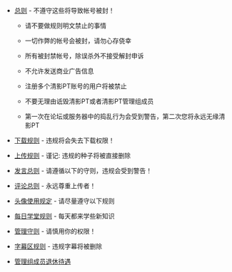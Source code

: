 * [总则](Rule/GeneralR.md) - 不遵守这些将导致帐号被封！

    * 请不要做规则明文禁止的事情

    * 一切作弊的帐号会被封，请勿心存侥幸

    * 所有被封禁帐号，除误杀外不接受解封申诉

    * 不允许发送商业广告信息

    * 注册多个清影PT账号的用户将被禁止

    * 不要无理由诋毁清影PT或者清影PT管理组成员

    * 第一次在论坛或服务器中的捣乱行为会受到警告，第二次您将永远无缘清影PT


* [下载规则](DownLR.md) - 违规将会失去下载权限！


* [上传规则](UpLR.md) - 谨记: 违规的种子将被直接删除


* [发言总则](SpeakingR.md) - 请遵循以下的守则，违规会受到警告！


* [评论总则](Comments.md) - 永远尊重上传者！


* [头像使用规定](Acatar.md) - 请尽量遵守以下规则


* [每日学堂规则](DailySR.md) - 每天都来学些新知识


* [管理守则](ManagementR.md) - 请慎用你的权限！


* [字幕区规则](SubtileR.md) - 违规字幕将被删除


* [管理组成员退休待遇](StaffRR.md)